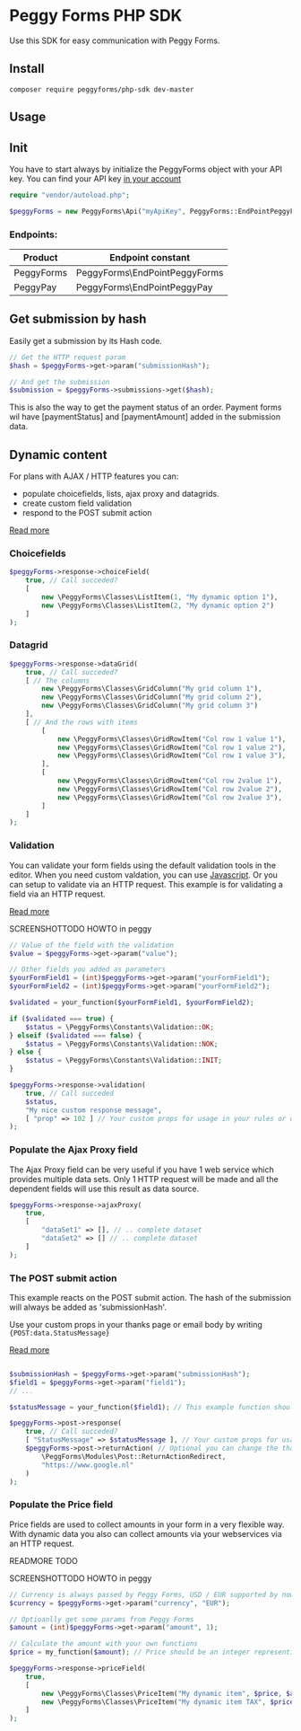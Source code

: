 Peggy Forms PHP SDK
========

Use this SDK for easy communication with Peggy Forms.

Install
-------
`composer require peggyforms/php-sdk dev-master`

Usage
--------

## Init

You have to start always by initialize the PeggyForms object with your API key.
You can find your API key [in your account](https://www.peggyforms.com/account#apikeys)

```php
require "vendor/autoload.php";

$peggyForms = new PeggyForms\Api("myApiKey", PeggyForms::EndPointPeggyForms);
```

### Endpoints:
| Product  | Endpoint constant |
| ------------- | ------------- |
| PeggyForms | PeggyForms\EndPointPeggyForms |
| PeggyPay | PeggyForms\EndPointPeggyPay |

## Get submission by hash

Easily get a submission by its Hash code.

```php
// Get the HTTP request param
$hash = $peggyForms->get->param("submissionHash");

// And get the submission
$submission = $peggyForms->submissions->get($hash);
```

This is also the way to get the payment status of an order. Payment forms wil have [paymentStatus] and [paymentAmount] added in the submission data.

## Dynamic content

For plans with AJAX / HTTP features you can:
- populate choicefields, lists, ajax proxy and datagrids.
- create custom field validation
- respond to the POST submit action

[Read more](https://www.peggyforms.com/features/integrations-webhooks-ajax/how-to-integrations-postsubmit)

### Choicefields

```php
$peggyForms->response->choiceField(
	true, // Call succeded?
	[
		new \PeggyForms\Classes\ListItem(1, "My dynamic option 1"),
		new \PeggyForms\Classes\ListItem(2, "My dynamic option 2")
	]
);
```

### Datagrid
```php
$peggyForms->response->dataGrid(
	true, // Call succeded?
	[ // The columns
		new \PeggyForms\Classes\GridColumn("My grid column 1"),
		new \PeggyForms\Classes\GridColumn("My grid column 2"),
		new \PeggyForms\Classes\GridColumn("My grid column 3")
	],
	[ // And the rows with items
		[
			new \PeggyForms\Classes\GridRowItem("Col row 1 value 1"),
			new \PeggyForms\Classes\GridRowItem("Col row 1 value 2"),
			new \PeggyForms\Classes\GridRowItem("Col row 1 value 3"),
		],
		[
			new \PeggyForms\Classes\GridRowItem("Col row 2value 1"),
			new \PeggyForms\Classes\GridRowItem("Col row 2value 2"),
			new \PeggyForms\Classes\GridRowItem("Col row 2value 3"),
		]
	]
);
```

### Validation

You can validate your form fields using the default validation tools in the editor.
When you need custom valdation, you can use [Javascript](https://www.peggyforms.com/features/javascript-api#validation).
Or you can setup to validate via an HTTP request. This example is for validating a field via an HTTP request.

[Read more](https://www.peggyforms.com/features/inputvalidation)

SCREENSHOTTODO HOWTO in peggy

```php
// Value of the field with the validation
$value = $peggyForms->get->param("value");

// Other fields you added as parameters
$yourFormField1 = (int)$peggyForms->get->param("yourFormField1");
$yourFormField2 = (int)$peggyForms->get->param("yourFormField2");

$validated = your_function($yourFormField1, $yourFormField2);

if ($validated === true) {
	$status = \PeggyForms\Constants\Validation::OK;
} elseif ($validated === false) {
	$status = \PeggyForms\Constants\Validation::NOK;
} else {
	$status = \PeggyForms\Constants\Validation::INIT;
}

$peggyForms->response->validation(
	true, // Call succeded
	$status,
	"My nice custom response message",
	[ "prop" => 102 ] // Your custom props for usage in your rules or display as text in your form
);
```

### Populate the Ajax Proxy field

The Ajax Proxy field can be very useful if you have 1 web service which provides multiple data sets.
Only 1 HTTP request will be made and all the dependent fields will use this result as data source.

```php
$peggyForms->response->ajaxProxy(
	true,
	[
		"dataSet1" => [], // .. complete dataset
		"dataSet2" => [] // .. complete dataset
	]
);
```

### The POST submit action

This example reacts on the POST submit action. The hash of the submission will always be added as 'submissionHash'.

Use your custom props in your thanks page or email body by writing `{POST:data.StatusMessage}`


[Read more](https://www.peggyforms.com/features/integrations-webhooks-ajax/how-to-integrations-postsubmit#postwebhook)

```php

$submissionHash = $peggyForms->get->param("submissionHash");
$field1 = $peggyForms->get->param("field1");
// ...

$statusMessage = your_function($field1); // This example function should return a string with a message

$peggyForms->post->response(
	true, // Call succeded?
	[ "StatusMessage" => $statusMessage ], // Your custom props for usage in the thanks page or email
	$peggyForms->post->returnAction( // Optional you can change the thankspage to an redirect
		\PeggForms\Modules\Post::ReturnActionRedirect,
		"https://www.google.nl"
	)
);
```

### Populate the Price field

Price fields are used to collect amounts in your form in a very flexible way.
With dynamic data you also can collect amounts via your webservices via an HTTP request.

READMORE TODO

SCREENSHOTTODO HOWTO in peggy

```php
// Currency is always passed by Peggy Forms, USD / EUR supported by now
$currency = $peggyForms->get->param("currency", "EUR");

// Optioanlly get some params from Peggy Forms
$amount = (int)$peggyForms->get->param("amount", 1);

// Calculate the amount with your own functions
$price = my_function($amount); // Price should be an integer representing cents

$peggyForms->response->priceField(
	true,
	[
		new \PeggyForms\Classes\PriceItem("My dynamic item", $price, $amount, $currency),
		new \PeggyForms\Classes\PriceItem("My dynamic item TAX", $price * .21, 1, $currency)
	]
);
```